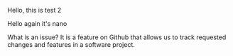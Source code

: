 

Hello, this is test 2

Hello again it's nano

What is an issue?
It is a feature on Github that allows us to track requested changes and features in a software project. 